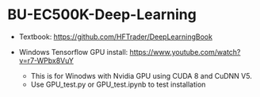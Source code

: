 # BU-EC500K-Deep-Learning

* Textbook: https://github.com/HFTrader/DeepLearningBook

* Windows Tensorflow GPU install: https://www.youtube.com/watch?v=r7-WPbx8VuY
  * This is for Winodws with Nvidia GPU using CUDA 8 and CuDNN V5.
  * Use GPU_test.py or GPU_test.ipynb to test installation 
